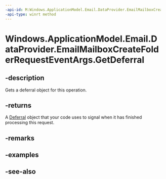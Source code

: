 ----api-id: M:Windows.ApplicationModel.Email.DataProvider.EmailMailboxCreateFolderRequestEventArgs.GetDeferral
-api-type: winrt method
---<!-- Method syntaxpublic Windows.Foundation.Deferral GetDeferral()--># Windows.ApplicationModel.Email.DataProvider.EmailMailboxCreateFolderRequestEventArgs.GetDeferral## -descriptionGets a deferral object for this operation.## -returnsA [Deferral](../windows.foundation/deferral.md) object that your code uses to signal when it has finished processing this request.## -remarks## -examples## -see-also